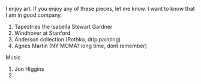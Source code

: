 I enjoy art. If you enjoy any of these pieces, let me know. I want to know that I am in good company.

1. Tapestries the Isabella Stewart Gardner
2. Windhover at Stanford
3. Anderson collection (Rothko, drip painting)
4. Agnes Martin (NY MOMA? long time, dont remember)

Music
1. Jon Higgins 
2. 